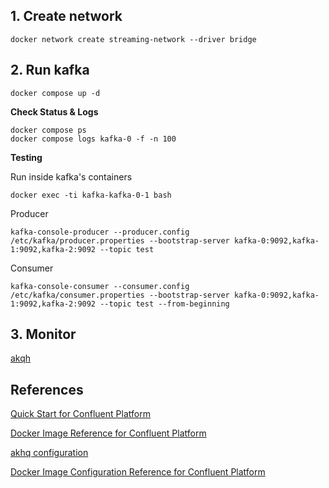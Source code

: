 ## 1. Create network

```shell
docker network create streaming-network --driver bridge
```

## 2. Run kafka

```shell
docker compose up -d
```

**Check Status & Logs**

```shell
docker compose ps
docker compose logs kafka-0 -f -n 100
```

**Testing**

Run inside kafka's containers

```shell
docker exec -ti kafka-kafka-0-1 bash
```

Producer

```shell
kafka-console-producer --producer.config /etc/kafka/producer.properties --bootstrap-server kafka-0:9092,kafka-1:9092,kafka-2:9092 --topic test
```

Consumer

```shell
kafka-console-consumer --consumer.config /etc/kafka/consumer.properties --bootstrap-server kafka-0:9092,kafka-1:9092,kafka-2:9092 --topic test --from-beginning
```

## 3. Monitor

[akqh](http://localhost:8180)

## References

[Quick Start for Confluent Platform](https://docs.confluent.io/platform/current/platform-quickstart.html#quick-start-for-cp)

[Docker Image Reference for Confluent Platform](https://docs.confluent.io/platform/current/installation/docker/image-reference.html#docker-image-reference-for-cp)

[akhq configuration](https://akhq.io/docs/configuration/brokers.html)

[Docker Image Configuration Reference for Confluent Platform](https://docs.confluent.io/platform/current/installation/docker/config-reference.html)
